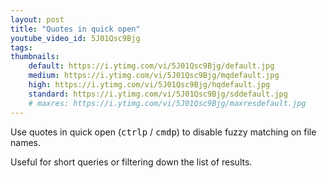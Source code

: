 ```yaml
---
layout: post
title: "Quotes in quick open"
youtube_video_id: 5J01Qsc9Bjg
tags: 
thumbnails:
    default: https://i.ytimg.com/vi/5J01Qsc9Bjg/default.jpg
    medium: https://i.ytimg.com/vi/5J01Qsc9Bjg/mqdefault.jpg
    high: https://i.ytimg.com/vi/5J01Qsc9Bjg/hqdefault.jpg
    standard: https://i.ytimg.com/vi/5J01Qsc9Bjg/sddefault.jpg
    # maxres: https://i.ytimg.com/vi/5J01Qsc9Bjg/maxresdefault.jpg
---
```


Use quotes in quick open (<kbd>ctrl</kbd><kbd>p</kbd> / <kbd>cmd</kbd><kbd>p</kbd>) to disable fuzzy matching on file names.

Useful for short queries or filtering down the list of results.